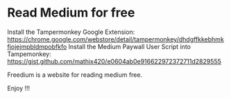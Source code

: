 # Read Medium for free

Install the Tampermonkey Google Extension: https://chrome.google.com/webstore/detail/tampermonkey/dhdgffkkebhmkfjojejmpbldmpobfkfo
Install the Medium Paywall User Script into Tampemonkey: https://gist.github.com/mathix420/e0604ab0e916622972372711d2829555

Freedium is a website for reading medium free. 

Enjoy !!!
